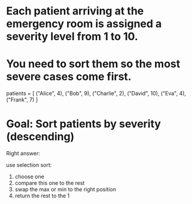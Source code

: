 # Each patient arriving at the emergency room is assigned a severity level from 1 to 10.
# You need to sort them so the most severe cases come first.

patients = [
    ("Alice", 4),
    ("Bob", 9),
    ("Charlie", 2),
    ("David", 10),
    ("Eva", 4),
    ("Frank", 7)
]

# Goal: Sort patients by severity (descending)


Right answer:

use selection sort:

1. choose one
2. compare this one to the rest
3. swap the max or min to the right position
4. return the rest to the 1
